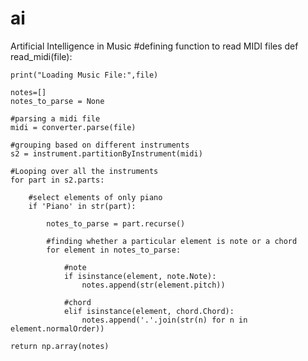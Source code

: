 # ai
Artificial Intelligence in Music
#defining function to read MIDI files
def read_midi(file):
    
    print("Loading Music File:",file)
    
    notes=[]
    notes_to_parse = None
    
    #parsing a midi file
    midi = converter.parse(file)
  
    #grouping based on different instruments
    s2 = instrument.partitionByInstrument(midi)

    #Looping over all the instruments
    for part in s2.parts:
    
        #select elements of only piano
        if 'Piano' in str(part): 
        
            notes_to_parse = part.recurse() 
      
            #finding whether a particular element is note or a chord
            for element in notes_to_parse:
                
                #note
                if isinstance(element, note.Note):
                    notes.append(str(element.pitch))
                
                #chord
                elif isinstance(element, chord.Chord):
                    notes.append('.'.join(str(n) for n in element.normalOrder))

    return np.array(notes)
